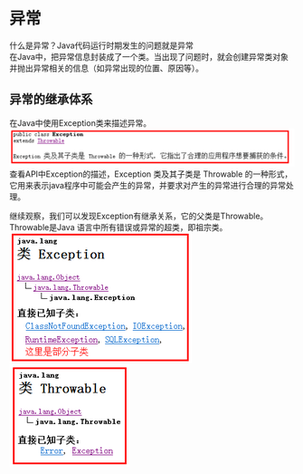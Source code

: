 # 异常
  什么是异常？Java代码运行时期发生的问题就是异常<br>
  在Java中，把异常信息封装成了一个类。当出现了问题时，就会创建异常类对象并抛出异常相关的信息（如异常出现的位置、原因等）。
## 异常的继承体系
  在Java中使用Exception类来描述异常。<br>
  ![text](https://github.com/AcherLi/Java/blob/master/img/doc01.png?raw=true)
  查看API中Exception的描述，Exception 类及其子类是 Throwable 的一种形式，它用来表示java程序中可能会产生的异常，并要求对产生的异常进行合理的异常处理。<br>

  继续观察，我们可以发现Exception有继承关系，它的父类是Throwable。Throwable是Java 语言中所有错误或异常的超类，即祖宗类。<br>
  ![text](https://github.com/AcherLi/Java/blob/master/img/doc02.png?raw=true)
  ![text](https://github.com/AcherLi/Java/blob/master/img/doc03.png?raw=true)<br>
